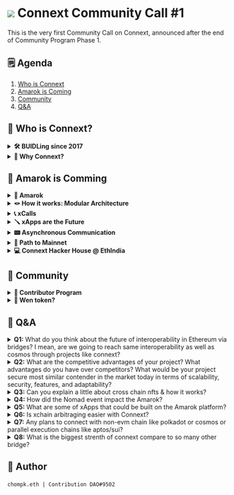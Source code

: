 <h1> <img src="https://connextscan.io/favicon.png" style="width: 40px"> Connext Community Call #1 </h1>

This is the very first Community Call on Connext, announced after the end of Community Program Phase 1.

## 🗒 Agenda
1. [Who is Connext](#🔎-who-is-connext)
2. [Amarok is Coming](#🐺-amarok-is-comming)
3. [Community](#🎏-community)
4. [Q&A](#qa)

## 🔎 Who is Connext?

<details><summary> <b>🛠 BUIDLing since 2017</b> </summary>

> _this session was moderated by [Arjun](https://twitter.com/arjunbhuptani)_

<p align="center"><img src="img/buidling-since-2017.png" width="500"></p>

#### 2017
Connext team have jumped into the blockchain space and have been BUIDLing since 2017. "We built Connext because we want to bring blockchains to the broader comsumer public. This is something that people hadn't even begun to think about. The ETH price was around 20-30 USD at the time", said Arjun. This is the question that leads to the thesis of **blockchain scalability**.

#### 2018
With the goal of solving **blockchain scalability**, the team became one of the first L2 R&D Team. Arjun and the team have built the first layer-2 on Ethereum, which was the [State Channel Networks](https://ethereum.org/en/developers/docs/scaling/state-channels/) designed for payments. Later, the team have worked with other L2 teams such as OmiseGO team, Matic team.

#### 2020
In 2020, the community the market started to realized that Roll-ups were going to be the future of scalability. At this point, Connext team saw that communication between  is necessary and have built a very first Arbitrum-Optimism bridge called [Spacefold](https://github.com/connext/spacefold) as a POC. This is the very first trust-minimized cross-chain bridge for rollups.

By the end of 2020, the team have built the early implementation of scalability solution targeted for payment that can do cross-chain transfer called [Vector](https://github.com/connext/vector). The team have worked with many projects in the ecosystem. Around this time, the team have been collaborating with [1Hive](https://1hive.org/) have built a POC bridge that later become **xpollinate** (The old name of Connext Bridge, read more [here](https://blog.connext.network/xpollinate-is-now-connext-bridge-d294baea94c2)).

#### 2021
Later in 2021, the team were able to ship NXTP, which is a more stable implementation of the network. At that time, the NXTP is quite unstable, most assumption on liveliness of routers, stability, etc. are incorrect. This cause the team to take more that a year for the upcoming upgrade to the network. This new updates will solve the existed issues, and even improve the stability as well as allows generalized communication among chains.

#### 2022
That update is the Amarok upgrade 🐺

</details>

<details id="why-connext"><summary> <b>🤔 Why Connext?</b> </summary>

> _this session was moderated by [Arjun](https://twitter.com/arjunbhuptani)_

There're key principles that Connext helped shape how Connext is. The very first key principle in designing Connext Network was the **Security**

> 🔒 Security

The team focus on the security as the first priority and have been doing this for 5 years of building Connext.

One of the key realization is that the Web3 space move very quickly that it's not a good idea to bet on any single structure of security model. Thus, this lead us to the second and third principle which are **Modularity**, **Extensibility**, and **Future-Proof**

> 🧩 Modularity<br>
🔌 Extensibility<br>
📡 Future-Proof

_Modularity_ allows the design of infrastrusture to composed of different module that is easy to plug-in and plug-out. This allows the network to be able to adapt with the new technology and robust to changes.

_Composability_ is the key principle that make Connext easily integrated with different blockchains with minimal effort. The future of Connext is to build a xApps that would live on multiple chains. The concept of how users acknowledge which chains they're on would be removed.

The last key value of Connext is the **Ease of Implementation**

> 🌈 Ease of Implementation

The _Ease of Implementation_ for Connext allows the experience of building on Connext seamless.

</details>

## 🐺 Amarok is Comming

<details><summary> <b>🐺 Amarok</b> </summary>

> This session was moderated by [Layne](https://twitter.com/laynehaber)

In the upcoming Amarok upgrade, there's going to be several new features listed below:
- **🖱 1 click UX** - The current version required user to sign before releasing tokens. This is worse in term of UX. Amarok upgrade remove this procedure.
- **⛲️ Better Liquidity** - Currently, Connext routers provides LP on two chain side, this requires routers to always rebalance an asset when the demand is high on one specific chains.
- **🤑 Cheaper & Faster txs** - The Amarok upgrade allows the cross-chain transaction to be initialized on source chain and complete on destination chain. This simplies the process and make cross-chain transaction faster and cheaper.
- **🤖 Arbitrary Message Passing** - This is not available in NXTPv0 as the information can assign a financial values. With Amarok, people can build apps that can communicate with arbitrary message.

</details>

<details><summary> <b>🪢 How it works: Modular Architecture</b> </summary>

> This session was moderated by [Layne](https://twitter.com/laynehaber)

Arjun have mentioned about modular architecture in [`🤔 Why Connext?`](#why-connext) section. Connext abstract cross-chain communication into different module as seen in figure below.

<p align="center"><img src="img/modular-architecture.png" width="500"></p>

- `Transport Layer` - Defines how to get data from chain A to B. Connext use a messaging system that use the default rollup bridges in a [hub and spoke model](https://0xpostman.medium.com/honk-if-you-like-hub-spoke-7b55cba84c0d) to pass a data through from origin chain, to hub, to the destination spoke.
- `Verification Layer` - Evalate the veracity of the message from chain A to B. By default, Connext will use Optimistic Bridge. With the modular design, the verification layer can be changed depending on the path. For example, if we bridge Ethereum to IBC, the first leg would use Optimistic Bridge as a verification layer while on Cosmos use IBC verification.
- `Execution Layer` - This layer packs messages and defines how the message will be put into the transport and verification layer.
- `Liquidity Layer` - Providing a easy-to-use interface for developers and managing asset complexity. This allow users to receive the token that is mainly used on the destination chain apart from the minted asset (e.g. USDC instead of anyUSDC or nextUSDC). This is the layer that user interacted with.

When we put the transaction lifecycle together, we get the following picture:

<p align="center"><img src="img/txn-flow.png" width="500"></p>

Let's look at the Polygon<>Optimism bridge transaction. 
1. User send DAI to the liquidity layer via `xcall` function.
2. DAI is then swap to NextDAI and burn.
3. The message was sent to the Optimism AMB directly to contract on Ethereum. The messages from all of the connected Spokes then push them back out to the destination chain.
4. Optimism AMB push the message to the Optimism chain, ready to be executed.
5. NextDAI was minted on the Optimism and swapped back to DAI for user on Optimism.

No matter what ecosystem users are in, the user experience remains the same. For example, we use AMB on the rollups within Ethereum. But if we change the ecosystem to Cosmos, then we use IBC instead. Similarily, on Polkadot will use XCMP. This is the benefits of using a modular architecture as we can plug-in components in and out to support different communication channel on different chains.

</details>

<details><summary> <b>📞 xCalls</b> </summary>

> _this session was moderated by [Rahul](https://twitter.com/rhlsthrm)_

What Connext wanted to do is to build a infrasturcture for people to make use of it instead of building a UI application. The only thing that developer have to learn to connect their apps is a function call `xcall`. 

<p align="center"><img src="img/xcall.png" width="500"></p>

This `xcall` is very similar to solidity native function `call`. The difference is that `xcall` was designed to do the cross-chain transaction via Connext. The process can be simplifies as shown in the figure above.
- xApp (cross-chain Apps) called `xcall` into Connext.
- Connext takes care of bridging, AMBs, routing, etc. and call some function on some chain.
- Get the data back to xApp in a form of callback.

</details>

<details><summary> <b>🪛 xApps are the Future</b> </summary>

> _this session was moderated by [Rahul](https://twitter.com/rhlsthrm)_

What can be made possible with **xApps**?

- **💰 xchain DeFI**
    - Most DeFI protocols are already go multichain. However, Connext think that the fact that users need to change the chains in order to interact with the chain normally is not a good UX. 
    - The application itself should handle all this steps by themselve. Connext allow the apps to abstract this concept out and make this possible.
    - Severa xchain DeFi includes 
        - **xchain DEX**: Any chain to any chain swap (e.g. LiFinance).
        - **xchain Lending**: Deposit on chain A, borrow on chain B.
        - **xchain Yield Aggregator**: Rebalance vault accross different chains, easily chasing for yields.

- **🎨 xchain NFTs**
    - Developer can use Connext to held NFT escrow on one chain and mint NFT on any other chain.
    - Cross-chain NFT can be used for many purposes
        - New mints on L2, move to L1 for security
        - Provide NFT as collateral on demand
        - etc.

- **🪜 xchain Infra**
    - Most tools can be expand to cross-chain with Connext. Several use cases includes:
        - xchain DAO Tooling for governance & more
        - xchain oracles
        - xchain tools: wallets, identity systems, ...

</details>

<details><summary> <b>📟 Asynchronous Communication</b> </summary>

> _this session was moderated by [Rahul](https://twitter.com/rhlsthrm)_

How does communication works in the cross-chain world?

Generally, when users interacted with internet, the communication is asynchronous. For example, when accessing any website, the user is connected to the server some where and return the data at some point.

<p align="center"><img src="img/internet.png" width="400"></p>

On the blockchain, this is very different. Let's say you are using Metamask, you send the transaction on the blockchain, you know if the transaction works right away. If the transaction doesn't work, it reverts automatically. This is a synchronous communiucation where every communication is either passed or failed prior execution.

Unlike asynchronous communication, if something doesn't behave properly, it needs to be handle via callback on the other places.

<p align="center"><img src="img/synchronous.png" width="400"></p>

Basically, what Connext is doing is we alluded to the callback pattern at the start.. We provide a way to have asynchronous communication on Solidity and within the smart contract.

With Connext, developers can send message on origin chain. Then Connext will give the ability to execute something on the other chains before sending the data back so that callbacks can be handled.

<p align="center"><img src="img/connext-async.png" width="400"></p>

The current reason why adoption of the cross-chain app is slow because of the complexity of the interfaces and asynchronous communication pattern. Connext try to solve this problem by using a simplify `xcall` function, and the callback handling method for async communication.

</details>

<details><summary> <b>🎯 Path to Mainnet</b> </summary>

> _this session was moderated by [Alex]()_

<p align="center"><img src="img/roadmap.png"></p>

- _Early August_: Refactoring to Hub-and-Spoke model discussed earlier
- **Currently** (19/10/2022): The team is really close to launch the mainnet.
- _Late October_: Closed Alpha, a close launch for internal only. This is to test on the partner devs and security of the protocol
- _November_: Public Beta, the mainnet launch. The team is expected to launch the Amarok on around mid November.

On the **Beta Launch**, Connext will these chains as a starting point support:
- Ethereum
- Optimism
- Polygon
- Gnosis
- Arbitrum
- BNB Chain (BSC)
- zkSync (TBD)

The network will support main stablecoins such as USDC. **There are a lot of chains/assets in the list that we will integrate in the future**.

Connext is also looking forward to other opportunities such as:
- xApp partnerships
- Chain/ecosystem and asset expansions
- Ensbling mass adoption of a multichain future

</details>

<details><summary> <b>💻 Connext Hacker House @ EthIndia</b> </summary>

> _this session was moderated by [Matthew]()_

Connext will attend EthIndia and host Connext Hacker House in that event.

<p align="center"><img src="img/hacker-house.png"></p>

Apply the hackathon [here](https://connext.network/hackerhouse) now! (Application Deadline 28th October).

</details>

## 🎏 Community

<details><summary> <b>🪪 Contributor Program</b> </summary>

> _this session was moderated by [Arjun](https://twitter.com/arjunbhuptani)_

<p align="center"><img src="img/contributor-program.png" width="400"></p>

Contributor program is the program to incentivize community to build Connext in a different way. For example building infrastructure, running testnet routers, creating a marketing content, and so on. The Phase 1 of the community program ended a while ago and have the final results available. The results will be announced at around next week after the team finish developing the discord bot.

### 🗓 What about Phase 2? 

The team have underestimate the amount of participants significantly. This cause the team to have more submission than expected, and the submission were checked individually by the moderators.

Therefore, the team is looking at the problem from Phase 1 and make sure that these problems won't persist on Phase 2.


### 🕋 The Connext DAO
One of the key idea of the contributor is to distribute the token to the contributors. The goal toward this is to seating the initial community that will become the part of the DAO in the early stages.

</details>

<details><summary> <b>🔫 Wen token?</b> </summary>

> _this session was moderated by [Arjun](https://twitter.com/arjunbhuptani)_

The team announced the Amarok upgrade at around March-April 2022. One of the big thing was that the team needs to rearchitect the way system work. Additionally, Connext is also working with Nomad for this upcoming update.

The team underestimate how long coordination between two teams are, and decided to do contributor program in parallel to the new architecture implementation. "I think this is a mistake", said Arjun in the community call. "I'll be completely honest, like we shouldn't have parallel the process. I think that was something that in hindsight, I'm realizing as a lean young organization, it's a bad idea to do multiple things in parallel."

So what's up with the token? Currently, Amarok is in the tail end of being completed. The process was unfortunately delayed due to the [Nomad hack incident](https://techcrunch.com/2022/08/02/nomad-chaotic-exploit-crypto/), and rethink the strategy around messaging system while get audited from scratch.

Beyond that, the token launch itself is going to be stalled for now regarding to the reason mentioned above. The token launch will be focused once the Amarok upgrade is delivered and stable.

###  📜 Philosophy of Connext's DAO
The philosophy of Connext is quite different from other protocol's DAO. The team believe that Connext is a public infrastructure, unlike other protocols that see the network as a company. Connext goal is to build an ecosystem, not the organization. The team want Connext to be built like the internet where people are contributing together to the public infrastructure.

</details>

## 📌 Q&A

<details><summary> <b>Q1:</b> What do you think about the future of interoperability in Ethereum via bridges? I mean, are we going to reach same interoperability as well as cosmos through projects like connext? </summary>

Yes. It's not just going to be Connext. Currently, Cosmos is improving as well as Celestia on modular blockchains. In the future, there will be a bunch of different chains that connected through IBC with shared security and shared data availability. 

Cosmos is heading in the direction where they got interoperable ecosystem figured out and currently working on shared security. This is opposed to what Ethereum is doing where the chain started with shared security.

Arjun thinks that many rollups is currently going in the same direction where they are building infrastructure for a specific rollups. Polygon is building data availability layer, StarkNet is, and others are building their own data availability layer. Eventually, all Ecosystem will have a bunch of rollups that communicating with one another through their own data availability or across data availability layer.

Layne also stated that there's going to be a big difference in how homogeneous it is for the interoperability experience in Ethereum. This is because Ethereum have a lot of companies working on the ecosystem side, so there's no unified framework that we can use for all of the protocols. From the ground up, it's gonna be more heterogeneous.

The end users won't be able to experience all these infrasturcture thing. 

</details>

<details><summary> <b>Q2:</b> What are the competitive advantages of your project? What advantages do you have over competitors? What would be your project secure most similar contender in the market today in terms of scalability, security, features, and adaptability? </summary>

The core set of values that the project tries to align with such as trust-minimization and security. This is important because segment of users and developers care about this a lot, and that segment is growing rapidly. 

The other is the community driven aspect that the team want to build the public ecosystem. The goal of Connext is not to become centralized enterprise organization. 

The last thing is the culture, the thing that drives a lot of people to be a part of ecosystem.

</details>

<details><summary> <b>Q3:</b> Can you explain a little about cross chain nfts & how it works?  </summary>

Cross-chain NFTs used the lock-mint method, just like tokens. The difference is that you don't need liquidity pools around that. What is important for cross-chain NFT is that the marketplace should acknowledge the cross-chain NFT on the different chain as well.

</details>

<details><summary> <b>Q4:</b> How did the Nomad event impact the Amarok? </summary>

Connext have a long-standing relationship with Nomad. Connext was building on Nomad as their user by building liquidity infrastructure on top of Nomad.

The way that the incident affected Connext a d other folks in the ecosystem are the router operators that hold Nomad assets that aren't backed by anything. The fortunate thing is that nothing associated with direct cooperation with Nomad wasn't live on Mainnet. 

Connext was giving users the Nomad Asset on the chains where Nomad Asset were the default asset as Nomad was the canonical bridge on those chains. Thus, if you're bridging to EVMOS separately, you would have a risk exposure.

This is the unfortunate nature of composability as what you're building on top of something, you're assuming the security of that layer. For example, if somethings horrible happened to DAI and it depegged, most of the application in the space is also expose to the risk.

The main way that Nomad incident affected us is the upgrade itself. The main change that has happened after the Nomad hack is that we have built our own. Unerlies Connext leveraging other systems for messaging. The same interface was kept as well as optimistic verification that Nomad proposes. Apart from that, Connext also leveraging existing bridges as much as possible.

</details> 

<details><summary> <b>Q5:</b> What are some of xApps that could be built on the Amarok platform? </summary>

Basically anything that is in DeFi right now can be transition over, as well as other application that are cross-chain native. One cool thing that people can do is to link different storage mechanism like [Arewave](https://www.arweave.org/) to make an interoperability with decentralized storage.

The main idea why Arjun is interested in interoperability space is the whole idea of decentralized world computer. This is what Ethereum vision originally, but it didn't ended up what was planned as it was too expensive. Connext enables contracts to interoperate with Arweave through Connext for storage, or even to Golem for computation/GPU Usage. With all these component, it's like [Von Neumann](https://en.wikipedia.org/wiki/Von_Neumann_architecture) computer.

This is super power as this allows users to do interesting thing. For example having a wikipedia run on Arbitrum, and using Arweave as a storage. Or even a machine learning model like DALL-E, Midjourney running on chain.

Although cross-chain DeFi, NFTs are amazing, the idea of world computer would be an entire new use cases that hasn't been possible before.

</details>

<details><summary> <b>Q6:</b> Is xchain arbitraging easier with Connext? </summary>

Cross-chain arbitraging can be difficult. The cross-chain platform make cross-chain arbitraging easier but not faster. The core problem with cross-chain arbitraging is that you're going to competing with people who already have funds on that chain. 

Rahul has also talked with other arbitragers on-chain and they're saying that it's not worth it to compete with people who already got funds on every chain.

</details>

<details><summary> <b>Q7:</b> Any plans to connect with non-evm chain like polkadot or cosmos or parallel execution chains like aptos/sui? </summary>

Yes, Connext is having plans to integrate with other non-EVM chains as well. The team started with EVM chains because the team have not built an expertise on non-EVM chains.

However, Connext is reaching out to other team externally to integrate non-EVM chains to Connext. The only step required is to port Connext EVM contract that is written in Solidity to other language that non-EVM chains suppport.

</details>

<details><summary> <b>Q8:</b> What is the biggest strenth of connext compare to so many other bridge? </summary>

The biggest strenth is where competitive advantage is. In this space, any competitive innovation can be forked and created elsewhere. However, the team is really good at adapting to new ecosystem, the team aren't attached to any idea and are open to changes.

The competitive advantage for Connext is not to win by UI, but it's about building something that help other people succeed, and make other infrastructure project succeed while building community around that. This is what make us stronger than others.

</details>

## 🌊 Author
`chompk.eth | Contribution DAO#9502`